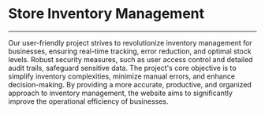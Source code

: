 <h1>Store Inventory Management</h1>
<hr/>
Our user-friendly project strives to revolutionize inventory management for businesses, ensuring real-time tracking, error reduction, and optimal stock levels. Robust security measures, such as user access control and detailed audit trails, safeguard sensitive data. The project's core objective is to simplify inventory complexities, minimize manual errors, and enhance decision-making. By providing a more accurate, productive, and organized approach to inventory management, the website aims to significantly improve the operational efficiency of businesses.
